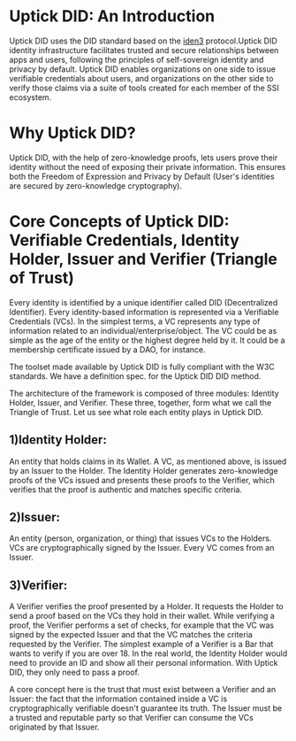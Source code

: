 # Uptick DID: An Introduction

Uptick DID uses the DID standard based on the [iden3](https://docs.iden3.io/) protocol.Uptick DID identity infrastructure facilitates trusted and secure relationships between apps and users, following the principles of self-sovereign identity and privacy by default. Uptick DID enables organizations on one side to issue verifiable credentials about users, and organizations on the other side to verify those claims via a suite of tools created for each member of the SSI ecosystem.

# Why Uptick DID?
Uptick DID, with the help of zero-knowledge proofs, lets users prove their identity without the need of exposing their private information. This ensures both the Freedom of Expression and Privacy by Default (User's identities are secured by zero-knowledge cryptography).

# Core Concepts of Uptick DID: Verifiable Credentials, Identity Holder, Issuer and Verifier (Triangle of Trust)

Every identity is identified by a unique identifier called DID (Decentralized Identifier). Every identity-based information is represented via a Verifiable Credentials (VCs). In the simplest terms, a VC represents any type of information related to an individual/enterprise/object. The VC could be as simple as the age of the entity or the highest degree held by it. It could be a membership certificate issued by a DAO, for instance.

The toolset made available by Uptick DID is fully compliant with the W3C standards. We have a definition spec. for the Uptick DID DID method.

The architecture of the framework is composed of three modules: Identity Holder, Issuer, and Verifier. These three, together, form what we call the Triangle of Trust. Let us see what role each entity plays in Uptick DID.

## 1)Identity Holder: 
An entity that holds claims in its Wallet. A VC, as mentioned above, is issued by an Issuer to the Holder. The Identity Holder generates zero-knowledge proofs of the VCs issued and presents these proofs to the Verifier, which verifies that the proof is authentic and matches specific criteria.

## 2)Issuer: 
An entity (person, organization, or thing) that issues VCs to the Holders. VCs are cryptographically signed by the Issuer. Every VC comes from an Issuer.

## 3)Verifier: 
A Verifier verifies the proof presented by a Holder. It requests the Holder to send a proof based on the VCs they hold in their wallet. While verifying a proof, the Verifier performs a set of checks, for example that the VC was signed by the expected Issuer and that the VC matches the criteria requested by the Verifier. The simplest example of a Verifier is a Bar that wants to verify if you are over 18. In the real world, the Identity Holder would need to provide an ID and show all their personal information. With Uptick DID, they only need to pass a proof.

A core concept here is the trust that must exist between a Verifier and an Issuer: the fact that the information contained inside a VC is cryptographically verifiable doesn't guarantee its truth. The Issuer must be a trusted and reputable party so that Verifier can consume the VCs originated by that Issuer.

